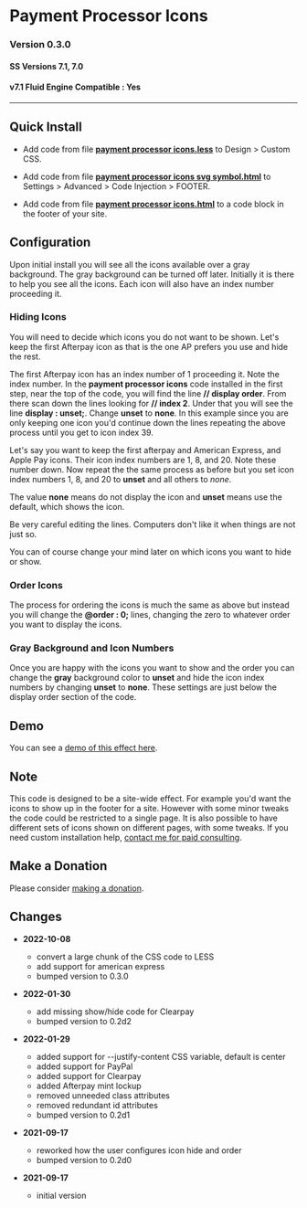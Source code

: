# Payment Processor Icons

### Version 0.3.0

#### SS Versions 7.1, 7.0

#### v7.1 Fluid Engine Compatible : Yes

---

## Quick Install

* Add code from file **[payment processor icons.less][1]** to Design > Custom
  CSS.
  
* Add code from file **[payment processor icons svg symbol.html][2]** to
  Settings > Advanced > Code Injection > FOOTER.
  
* Add code from file **[payment processor icons.html][3]** to a code block in
  the footer of your site.

## Configuration

Upon initial install you will see all the icons available over a gray
background. The gray background can be turned off later. Initially it is there
to help you see all the icons. Each icon will also have an index number
proceeding it.

### Hiding Icons

You will need to decide which icons you do not want to be shown. Let's keep the
first Afterpay icon as that is the one AP prefers you use and hide the rest.

The first Afterpay icon has an index number of 1 proceeding it. Note the index
number. In the **payment processor icons** code installed in the first step,
near the top of the code, you will find the line **// display order**. From
there scan down the lines looking for **// index 2**. Under that you will see
the line **display : unset;**. Change **unset** to **none**. In this example
since you are only keeping one icon you'd continue down the lines repeating the
above process until you get to icon index 39.

Let's say you want to keep the first afterpay and American Express, and Apple
Pay icons. Their icon index numbers are 1, 8, and 20. Note these number down.
Now repeat the the same process as before but you set icon index numbers 1, 8,
and 20 to **unset** and all others to *none*.

The value **none** means do not display the icon and **unset** means use the
default, which shows the icon.

Be very careful editing the lines. Computers don't like it when things are not
just so.

You can of course change your mind later on which icons you want to hide or
show.

### Order Icons

The process for ordering the icons is much the same as above but instead you
will change the **@order : 0;** lines, changing the zero to whatever order you
want to display the icons.

### Gray Background and Icon Numbers

Once you are happy with the icons you want to show and the order you can change
the **gray** background color to **unset** and hide the icon index numbers by
changing **unset** to **none**. These settings are just below the display order
section of the code.

## Demo

You can see a [demo of this effect here][4].

## Note

This code is designed to be a site-wide effect. For example you'd want the icons
to show up in the footer for a site. However with some minor tweaks the code
could be restricted to a single page. It is also possible to have different sets
of icons shown on different pages, with some tweaks. If you need custom
installation help, [contact me for paid consulting][5].

## Make a Donation

Please consider [making a donation][6].

## Changes

* **2022-10-08**

  * convert a large chunk of the CSS code to LESS
  * add support for american express
  * bumped version to 0.3.0
  
* **2022-01-30**

  * add missing show/hide code for Clearpay
  * bumped version to 0.2d2
  
* **2022-01-29**

  * added support for --justify-content CSS variable, default is center
  * added support for PayPal
  * added support for Clearpay
  * added Afterpay mint lockup
  * removed unneeded class attributes
  * removed redundant id attributes
  * bumped version to 0.2d1
  
* **2021-09-17**

  * reworked how the user configures icon hide and order
  * bumped version to 0.2d0
  
* **2021-09-17**

  * initial version

[1]: payment%20processor%20icons.less#L1
[2]: payment%20processor%20icons%20svg%20symbol.html#L1
[3]: payment%20processor%20icons.html#L1
[4]: https://toms-web-consulting-demos.squarespace.com/payment-processor-icons?password=twcdemos
[5]: http://www.tomsWeb.consulting/contact.html
[6]: https://github.com/tomsWebConsulting/twcsl#make-a-donation
